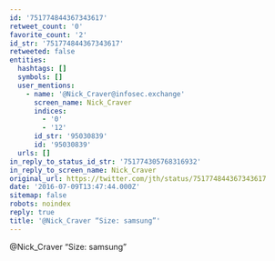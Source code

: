 ```yaml
---
id: '751774844367343617'
retweet_count: '0'
favorite_count: '2'
id_str: '751774844367343617'
retweeted: false
entities:
  hashtags: []
  symbols: []
  user_mentions:
    - name: '@Nick_Craver@infosec.exchange'
      screen_name: Nick_Craver
      indices:
        - '0'
        - '12'
      id_str: '95030839'
      id: '95030839'
  urls: []
in_reply_to_status_id_str: '751774305768316932'
in_reply_to_screen_name: Nick_Craver
original_url: https://twitter.com/jth/status/751774844367343617
date: '2016-07-09T13:47:44.000Z'
sitemap: false
robots: noindex
reply: true
title: '@Nick_Craver “Size: samsung”'
---
```


@Nick_Craver “Size: samsung”